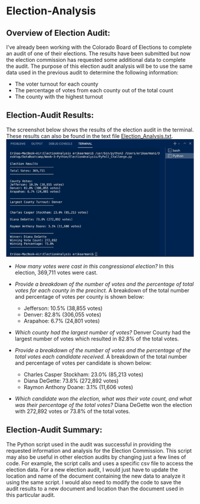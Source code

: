 # Election-Analysis

## Overview of Election Audit: 
I've already been working with the Colorado Board of Elections to complete an audit of one of their elections. The results have been submitted but now the election commission has requested some additional data to complete the audit.  The purpose of this election audit analysis will be to use the same data used in the previous audit to determine the following information:

- The voter turnout for each county
- The percentage of votes from each county out of the total count
- The county with the highest turnout

## Election-Audit Results: 
The screenshot below shows the results of the election audit in the terminal. These results can also be found in the text file [Election_Analysis.txt](https://github.com/ereekaj/Election-Analysis/blob/main/analysis/election_analysis.txt).
![ScreenshotTerminal](https://github.com/ereekaj/Election-Analysis/blob/main/Resources/ScreenshotTerminal.png)

- *How many votes were cast in this congressional election?* In this election, 369,711 votes were cast. 

- *Provide a breakdown of the number of votes and the percentage of total votes for each county in the precinct.* A breakdown of the total number and percentage of votes per county is shown below:
  - Jefferson: 10.5% (38,855 votes)
  - Denver: 82.8% (306,055 votes)
  - Arapahoe: 6.7% (24,801 votes)

- *Which county had the largest number of votes?* Denver County had the largest number of votes which resulted in 82.8% of the total votes. 

- *Provide a breakdown of the number of votes and the percentage of the total votes each candidate received.* A breakdown of the total number and percentage of votes per candidate is shown below:
  - Charles Casper Stockham: 23.0% (85,213 votes)
  - Diana DeGette: 73.8% (272,892 votes)
  - Raymon Anthony Doane: 3.1% (11,606 votes) 

- *Which candidate won the election, what was their vote count, and what was their percentage of the total votes?* Diana DeGette won the election with 272,892 votes or 73.8% of the total votes. 

## Election-Audit Summary: 
The Python script used in the audit was successful in providing the requested information and analysis for the Election Commission.  This script may also be useful in other election audits by changing just a few lines of code.  For example, the script calls and uses a specific csv file to access the election data.  For a new election audit, I would just have to update the location and name of the document containing the new data to analyze it using the same script.  I would also need to modify the code to save the audit results to a new document and location than the document used in this particular audit.  
